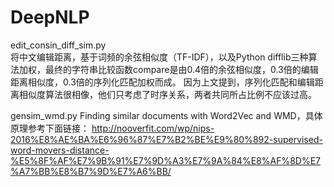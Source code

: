 # DeepNLP
edit_consin_diff_sim.py  
将中文编辑距离，基于词频的余弦相似度（TF-IDF），以及Python difflib三种算法加权，最终的字符串比较函数compare是由0.4倍的余弦相似度，0.3倍的编辑距离相似度，0.3倍的序列化匹配加权而成。 
因为上文提到，序列化匹配和编辑距离相似度算法很相像，他们只考虑了时序关系，两者共同所占比例不应该过高。 

gensim_wmd.py
Finding similar documents with Word2Vec and WMD，具体原理参考下面链接：
http://nooverfit.com/wp/nips-2016%E8%AE%BA%E6%96%87%E7%B2%BE%E9%80%892-supervised-word-movers-distance-%E5%8F%AF%E7%9B%91%E7%9D%A3%E7%9A%84%E8%AF%8D%E7%A7%BB%E8%B7%9D%E7%A6%BB/
